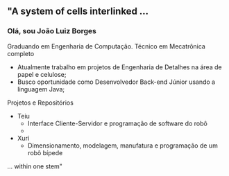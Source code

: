 ## "A system of cells interlinked ...

### Olá, sou João Luiz Borges

Graduando em Engenharia de Computação. Técnico em Mecatrônica completo
- Atualmente trabalho em projetos de Engenharia de Detalhes na área de papel e celulose;
- Busco oportunidade como Desenvolvedor Back-end Júnior usando a linguagem Java;

Projetos e Repositórios
- Teiu
  - Interface Cliente-Servidor e programação de software do robô
  - 
- Xurí
  - Dimensionamento, modelagem, manufatura e programação de um robô bípede

... within one stem"
<!--
**JoaoLuizBorges/JoaoLuizBorges** is a ✨ _special_ ✨ repository because its `README.md` (this file) appears on your GitHub profile.

Here are some ideas to get you started:

- 🔭 I’m currently working on ...
- 🌱 I’m currently learning ...
- 👯 I’m looking to collaborate on ...
- 🤔 I’m looking for help with ...
- 💬 Ask me about ...
- 📫 How to reach me: ...
- 😄 Pronouns: ...
- ⚡ Fun fact: ...
-->
